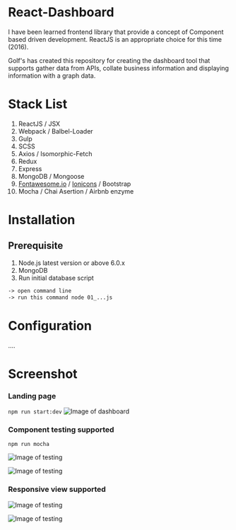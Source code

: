 # React-Dashboard
I have been learned frontend library that provide a concept of Component based driven development.
ReactJS is an appropriate choice for this time (2016).

Golf's has created this repository for creating the dashboard tool that supports gather data from APIs, collate business information and displaying information with a graph data.

# Stack List
1. ReactJS / JSX
2. Webpack / Balbel-Loader
3. Gulp
4. SCSS
5. Axios / Isomorphic-Fetch
6. Redux
7. Express
8. MongoDB / Mongoose
9. [Fontawesome.io](http://fontawesome.io/) / [Ionicons](http://ionicons.com/) / Bootstrap
10. Mocha / Chai Asertion / Airbnb enzyme

# Installation
## Prerequisite
1. Node.js latest version or above 6.0.x
2. MongoDB
3. Run initial database script
```xml
-> open command line
-> run this command node 01_...js
```

# Configuration
....

# Screenshot

### Landing page
`npm run start:dev`
![Image of dashboard](https://raw.githubusercontent.com/iamgoangle/react-dashboard/master/public/git/screenshot-01.png)

### Component testing supported
`npm run mocha`

![Image of testing](https://raw.githubusercontent.com/iamgoangle/react-dashboard/edefce1a528b0b0d3c0e163bdedd1555e76d8486/public/git/screenshot-02.png)

![Image of testing](https://raw.githubusercontent.com/iamgoangle/react-dashboard/e9c98163b49cd86477f71d71da48f51225b04692/public/git/screenshot-03.png)

### Responsive view supported
![Image of testing](https://raw.githubusercontent.com/iamgoangle/react-dashboard/6d5980579e71f6c1343f85ad09d2f1904b5ab8d0/public/git/responsive-supported.png)

![Image of testing](https://raw.githubusercontent.com/iamgoangle/react-dashboard/6d5980579e71f6c1343f85ad09d2f1904b5ab8d0/public/git/responsive-supported-2.png)
